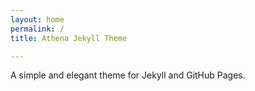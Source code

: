 ```yaml
---
layout: home
permalink: /
title: Athena Jekyll Theme

---
```

A simple and elegant theme for Jekyll and GitHub Pages.
